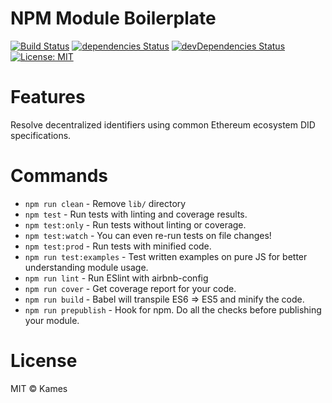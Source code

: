 # NPM Module Boilerplate

[![Build Status](https://travis-ci.org/kamescg/meshid-resolver.svg?branch=master)](https://travis-ci.org/kamescg/meshid-resolver) [![dependencies Status](https://david-dm.org/kamescg/meshid-resolver/status.svg)](https://david-dm.org/kamescg/meshid-resolver) [![devDependencies Status](https://david-dm.org/kamescg/meshid-resolver/dev-status.svg)](https://david-dm.org/kamescg/meshid-resolver?type=dev) [![License: MIT](https://img.shields.io/badge/License-MIT-blue.svg)](https://opensource.org/licenses/MIT)


# Features
Resolve decentralized identifiers using common Ethereum ecosystem DID specifications. 

# Commands
- `npm run clean` - Remove `lib/` directory
- `npm test` - Run tests with linting and coverage results.
- `npm test:only` - Run tests without linting or coverage.
- `npm test:watch` - You can even re-run tests on file changes!
- `npm test:prod` - Run tests with minified code.
- `npm run test:examples` - Test written examples on pure JS for better understanding module usage.
- `npm run lint` - Run ESlint with airbnb-config
- `npm run cover` - Get coverage report for your code.
- `npm run build` - Babel will transpile ES6 => ES5 and minify the code.
- `npm run prepublish` - Hook for npm. Do all the checks before publishing your module.

# License

MIT © Kames
